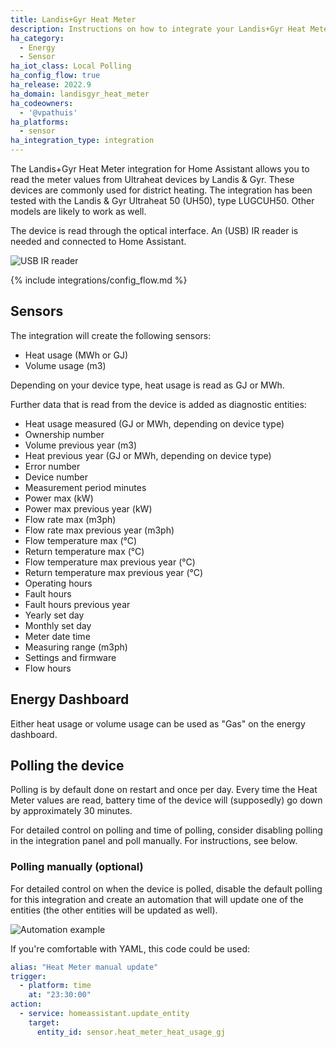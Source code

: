 ```yaml
---
title: Landis+Gyr Heat Meter
description: Instructions on how to integrate your Landis+Gyr Heat Meter device into Home Assistant.
ha_category:
  - Energy
  - Sensor
ha_iot_class: Local Polling
ha_config_flow: true
ha_release: 2022.9
ha_domain: landisgyr_heat_meter
ha_codeowners:
  - '@vpathuis'
ha_platforms:
  - sensor
ha_integration_type: integration
---
```


The Landis+Gyr Heat Meter integration for Home Assistant allows you to read the meter values from Ultraheat devices by Landis & Gyr. These devices are commonly used for district heating. The integration has been tested with the Landis & Gyr Ultraheat 50 (UH50), type LUGCUH50. Other models are likely to work as well.

The device is read through the optical interface. An (USB) IR reader is needed and connected to Home Assistant.

![USB IR reader](/images/integrations/landisgyr_heat_meter/usb_ir_reader.png)

{% include integrations/config_flow.md %}

## Sensors

The integration will create the following sensors:

- Heat usage (MWh or GJ)
- Volume usage (m3)

Depending on your device type, heat usage is read as GJ or MWh.

Further data that is read from the device is added as diagnostic entities:

- Heat usage measured (GJ or MWh, depending on device type)
- Ownership number
- Volume previous year (m3)
- Heat previous year (GJ or MWh, depending on device type)
- Error number
- Device number
- Measurement period minutes
- Power max (kW)
- Power max previous year (kW)
- Flow rate max (m3ph)
- Flow rate max previous year (m3ph)
- Flow temperature max (°C)
- Return temperature max (°C)
- Flow temperature max previous year (°C)
- Return temperature max previous year (°C)
- Operating hours
- Fault hours
- Fault hours previous year
- Yearly set day
- Monthly set day
- Meter date time
- Measuring range (m3ph)
- Settings and firmware
- Flow hours

## Energy Dashboard

Either heat usage or volume usage can be used as "Gas" on the energy dashboard. 

## Polling the device

Polling is by default done on restart and once per day. Every time the Heat Meter values are read, battery time of the device will (supposedly) go down by approximately 30 minutes.

For detailed control on polling and time of polling, consider disabling polling in the integration panel and poll manually. For instructions, see below.

### Polling manually (optional)

For detailed control on when the device is polled, disable the default polling for this integration and create an automation that will update one of the entities (the other entities will be updated as well).

![Automation example](/images/integrations/landisgyr_heat_meter/landisgyr-automation-example.png)


If you're comfortable with YAML, this code could be used:

```yaml
alias: "Heat Meter manual update"
trigger:
  - platform: time
    at: "23:30:00"
action:
  - service: homeassistant.update_entity
    target:
      entity_id: sensor.heat_meter_heat_usage_gj
```